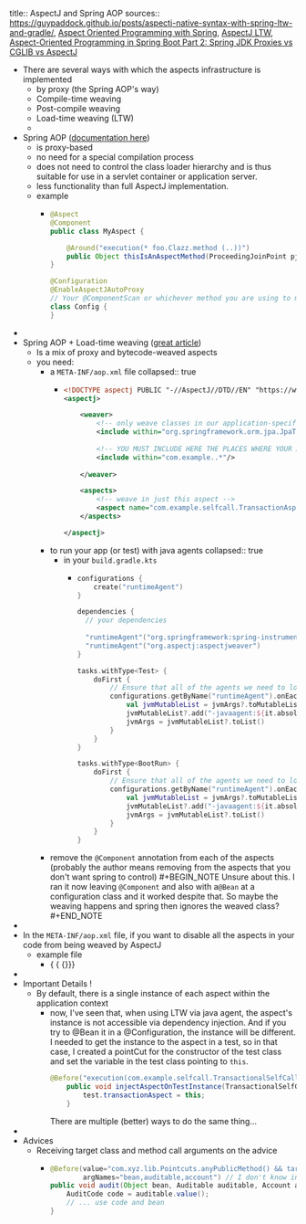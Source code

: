 title:: AspectJ and Spring AOP
sources:: https://guypaddock.github.io/posts/aspectj-native-syntax-with-spring-ltw-and-gradle/, [Aspect Oriented Programming with Spring](https://docs.spring.io/spring-framework/docs/current/reference/html/core.html#aop), [AspectJ LTW](https://www.eclipse.org/aspectj/doc/released/devguide/ltw.html), [Aspect-Oriented Programming in Spring Boot Part 2: Spring JDK Proxies vs CGLIB vs AspectJ](https://panlw.github.io/15277821532847.html)

- There are several ways with which the aspects infrastructure is implemented
	- by proxy (the Spring AOP's way)
	- Compile-time weaving
	- Post-compile weaving
	- Load-time weaving (LTW)
	-
- Spring AOP ([documentation here](https://docs.spring.io/spring-framework/docs/current/reference/html/core.html#aop))
	- is  proxy-based
	- no need for a special compilation process
	- does not need to control the class loader hierarchy and is thus suitable for use in a servlet container or application server.
	- less functionality than full AspectJ implementation.
	- example
		- ```java
		  @Aspect
		  @Component
		  public class MyAspect {
		  
		      @Around("execution(* foo.Clazz.method (..))")
		      public Object thisIsAnAspectMethod(ProceedingJoinPoint pjp) throws Throwable { ... }
		  }
		  
		  @Configuration
		  @EnableAspectJAutoProxy
		  // Your @ComponentScan or whichever method you are using to make the bean MyAspect findable
		  class Config {
		  }
		  ```
-
- Spring AOP + Load-time weaving ([great article](https://guypaddock.github.io/posts/aspectj-native-syntax-with-spring-ltw-and-gradle/))
	- Is a mix of proxy and bytecode-weaved aspects
	- you need:
		- a `META-INF/aop.xml` file
		  collapsed:: true
			- ```XML
			  <!DOCTYPE aspectj PUBLIC "-//AspectJ//DTD//EN" "https://www.eclipse.org/aspectj/dtd/aspectj.dtd">
			  <aspectj>
			  
			      <weaver>
			          <!-- only weave classes in our application-specific packages -->
			          <include within="org.springframework.orm.jpa.JpaTransactionManager" />
			          
			          <!-- YOU MUST INCLUDE HERE THE PLACES WHERE YOUR ASPECT CLASSES ARE IN -->
			          <include within="com.example..*"/>
			          
			      </weaver>
			  
			      <aspects>
			          <!-- weave in just this aspect -->
			          <aspect name="com.example.selfcall.TransactionAspect"/>
			      </aspects>
			  
			  </aspectj>
			  ```
		- to run your app (or test) with java agents
		  collapsed:: true
			- in your `build.gradle.kts`
				- ```kotlin
				  configurations {
				      create("runtimeAgent")
				  }
				  
				  dependencies {
				    // your dependencies
				    
				    "runtimeAgent"("org.springframework:spring-instrument")
				    "runtimeAgent"("org.aspectj:aspectjweaver")
				  }
				  
				  tasks.withType<Test> {
				      doFirst {
				          // Ensure that all of the agents we need to load at run-time happen for tests
				          configurations.getByName("runtimeAgent").onEach {
				              val jvmMutableList = jvmArgs?.toMutableList()
				              jvmMutableList?.add("-javaagent:${it.absolutePath}")
				              jvmArgs = jvmMutableList?.toList()
				          }
				      }
				  }
				  
				  tasks.withType<BootRun> {
				      doFirst {
				          // Ensure that all of the agents we need to load at run-time happen for boot run
				          configurations.getByName("runtimeAgent").onEach {
				              val jvmMutableList = jvmArgs?.toMutableList()
				              jvmMutableList?.add("-javaagent:${it.absolutePath}")
				              jvmArgs = jvmMutableList?.toList()
				          }
				      }
				  }
				  ```
		- remove the `@Component` annotation from each of the aspects (probably the author means removing from the aspects that you don't want spring to control)
		  #+BEGIN_NOTE
		  Unsure about this. I ran it now leaving `@Component` and also with a`@Bean`  at a configuration class and it worked despite that.
		  So maybe the weaving happens and spring then ignores the weaved class?
		  #+END_NOTE
-
- In the `META-INF/aop.xml` file, if you want to disable all the aspects in your code from being weaved by AspectJ
	- example file
		- { { {}}}
-
- Important Details !
	- By default, there is a single instance of each aspect within the application context
		- now, I've seen that, when using LTW via java agent, the aspect's instance is not accessible via dependency injection. And if you try to @Bean it in a @Configuration, the instance will be different.
		  I needed to get the instance to the aspect in a test, so in that case, I created a pointCut for the constructor of the test class and set the variable in the test class pointing to `this`.
		  ```java
		  @Before("execution(com.example.selfcall.TransactionalSelfCallTest.new(..)) && target(test)")
		      public void injectAspectOnTestInstance(TransactionalSelfCallTest test) {
		          test.transactionAspect = this;
		      }
		  ```
		  There are multiple (better) ways to do the same thing...
-
- Advices
	- Receiving target class and method call arguments on the advice
		- ```java
		  @Before(value="com.xyz.lib.Pointcuts.anyPublicMethod() && target(bean) && @annotation(auditable) && args(account,..)",
		          argNames="bean,auditable,account") // I don't know in which case argNames needs to be specified. Because in one of my tests I didn't set that and it worked. Maybe because it was LTW?
		  public void audit(Object bean, Auditable auditable, Account account) {
		      AuditCode code = auditable.value();
		      // ... use code and bean
		  }
		  ```